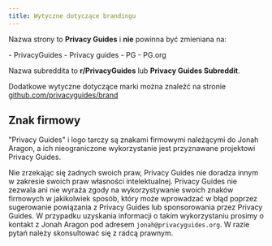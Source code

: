 ```yaml
---
title: Wytyczne dotyczące brandingu
---
```


Nazwa strony to **Privacy Guides** i **nie** powinna być zmieniana na:

<div class="pg-red" markdown>
- PrivacyGuides
- Privacy guides
- PG
- PG.org
</div>

Nazwa subreddita to **r/PrivacyGuides** lub **Privacy Guides Subreddit**.

Dodatkowe wytyczne dotyczące marki można znaleźć na stronie [github.com/privacyguides/brand](https://github.com/privacyguides/brand)

## Znak firmowy

"Privacy Guides" i logo tarczy są znakami firmowymi należącymi do Jonah Aragon, a ich nieograniczone wykorzystanie jest przyznawane projektowi Privacy Guides.

Nie zrzekając się żadnych swoich praw, Privacy Guides nie doradza innym w zakresie swoich praw własności intelektualnej. Privacy Guides nie zezwala ani nie wyraża zgody na wykorzystywanie swoich znaków firmowych w jakikolwiek sposób, który może wprowadzać w błąd poprzez sugerowanie powiązania z Privacy Guides lub sponsorowania przez Privacy Guides. W przypadku uzyskania informacji o takim wykorzystaniu prosimy o kontakt z Jonah Aragon pod adresem `jonah@privacyguides.org`. W razie pytań należy skonsultować się z radcą prawnym.
